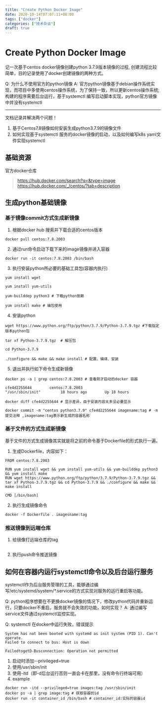 ```yaml
---
title: "Create Python Docker Image"
date: 2020-10-14T07:07:11+08:00
tags: ["docker"]
categories: ["技术杂谈"]
draft: true
---
```


# Create Python Docker Image
记一次基于centos docker镜像创建python 3.7.9版本镜像的过程, 创建流程比较简单，目的记录使用了docker创建镜像的两种方式。

Q: 为什么不使用官方的python镜像
A: 官方python镜像基于debian操作系统实现，而项目中多使用centos操作系统，为了保持一致，所以更新centos操作系统;构建的程序需要后台运行，基于systemctl 编写启动脚本实现，python官方镜像中并没有systemctl

---

文档记录并解决两个问题！

1. 基于Centos7.8镜像如何安装生成python3.7.9的镜像文件
2. 如何实现基于systemctl 服务的docker镜像的启动，以及如何编写k8s yaml文件实现systemctl

## 基础资源

官方docker仓库 
> https://hub.docker.com/search?q=&type=image
> https://hub.docker.com/_/centos/?tab=description

## 生成python基础镜像
### 基于镜像commit方式生成新镜像

1. 根据docker hub 搜索并下载合适的centos版本

```
docker pull centos:7.8.2003
```

2. 通过run命令启动下载下来的image镜像并进入容器

```
docker run -it centos:7.8.2003 /bin/bash
```

3. 执行安装python所必要的基础工具包(容器内执行)
```
yum install wget

yum install yum-utils

yum-builddep python3 # 下载python依赖 

yum install make # 编包使用
```

4. 安装python
```
wget https://www.python.org/ftp/python/3.7.9/Python-3.7.9.tgz #下载指定版本python包

tar xf Python-3.7.9.tgz  # 解压包

cd Python-3.7.9

./configure && make && make install # 配置、编译、安装

```

5. 退出并执行如下命令生成新镜像
```
docker ps -a | grep centos:7.8.2003 # 查看刚才启动的docker 容器

cfe4d2255644        centos:7.8.2003                            "/usr/sbin/init"         18 hours ago        Up 18 hours 

docker diff cfe4d2255644 # 显示差异，由于安装内容太多没必要显示

docker commit -m "centos python3.7.9" cfe4d2255644 imagename:tag # -m提交注释 ,imagename:tag表示新生成的容器名称     

```

### 基于文件的方式生成新镜像

基于文件的方式生成镜像其实就是将之前的命令基于Dockerfile的形式执行一遍。

1. 生成Dockerfile，内容如下：

```
FROM centos:7.8.2003

RUN yum install wget && yum install yum-utils && yum-builddep python3 && yum install make
RUN wget https://www.python.org/ftp/python/3.7.9/Python-3.7.9.tgz && tar xf Python-3.7.9.tgz && cd Python-3.7.9 && ./configure && make && make install

CMD [/bin/bash]

```

2. 执行生成镜像命令

```
docker -f Dockerfile . imagesname:tag
```

### 推送镜像到远端仓库

1. 给镜像打远端仓库的tag

```

```

2. 执行push命令推送镜像

## 如何在容器内运行systemctl命令以及后台运行服务

systemctl作为后台服务管理的工具，能够通过编写/etc/systemd/system/*.service的方式实现对服务的运行重启等功能。

Q: python程序想要在不更换docker镜像的情况下，修改python代码并重新运行，只要docker不重启，服务就不会失效的功能，如何实现？
A: 通过编写service文件通过systemctl监控实现。

Q: systemctl 在docker中运行失败，错误提示
```
System has not been booted with systemd as init system (PID 1). Can't operate.
Failed to connect to bus: Host is down
```
```
FailedtogetD-Busconnection: Operation not permitted
```

1. 启动时添加--privileged=true
2. 使用/usr/sbin/init
3. 使用-itd（即-d后台运行否则一直会卡在那里，没有命令行终端可用）
4. example
```
docker run -itd --privileged=true images:tag /usr/sbin/init
docker ps -a | grep image:tag # 获取容器的id
docker run -it container_id /bin/bash # container_id:实际的容器id
```

